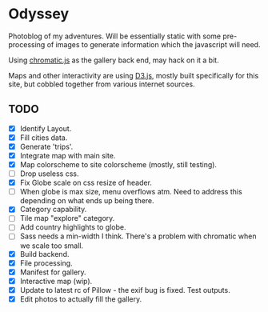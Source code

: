 # Odyssey
Photoblog of my adventures. Will be essentially static with some pre-processing of images to generate information which the javascript will need.

Using [chromatic.js](https://github.com/crispymtn/chromatic.js) as the gallery back end, may hack on it a bit.

Maps and other interactivity are using [D3.js](http://d3js.org/), mostly built specifically for this site, but cobbled together from various internet sources.

## TODO

* [x] Identify Layout.
* [x] Fill cities data.
* [x] Generate 'trips'.
* [x] Integrate map with main site.
* [x] Map colorscheme to site colorscheme (mostly, still testing).
* [ ] Drop useless css.
* [x] Fix Globe scale on css resize of header.
* [ ] When globe is max size, menu overflows atm. Need to address this depending on what ends up being there.
* [x] Category capability. 
* [ ] Tile map "explore" category.
* [ ] Add country highlights to globe.
* [ ] Sass needs a min-width I think. There's a problem with chromatic when we scale too small.
* [x] Build backend.
* [x] File processing.
* [x] Manifest for gallery.
* [x] Interactive map (wip).
* [x] Update to latest rc of Pillow - the exif bug is fixed. Test outputs.
* [x] Edit photos to actually fill the gallery.

